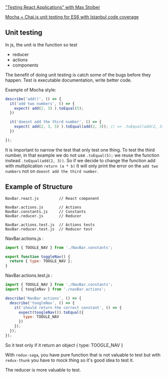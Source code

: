 ["Testing React Applications" with Max Stoiber](https://www.youtube.com/watch?v=59Ndb3YkLKA)


[Mocha + Chai.js unit testing for ES6 with Istanbul code coverage](https://onsen.io/blog/mocha-chaijs-unit-test-coverage-es6/)


## Unit testing

In js, the unit is the function so test
* reducer
* actions
* components

The benefit of doing unit testing is catch some of the bugs before they happen. Test is executable documentation, write better code.

Example of Mocha style:
```js
describe('add()', () => {
  it('add two numbers', () => {
    expect( add(2, 3) ).toEqual(5);
  })

  it('doesnt add the third number', () => {
    expect( add(2, 3, 5) ).toEqual(add(2, 3)); // => .toEqual(add(2, 3))
  })

});
```

It is important to narrow the test that only test one thing. To test the third number, in that example we do not use `.toEqual(5);` we reuse the function instead `.toEqual(add(2, 3))`. So if we decide to change the function add with multiplication `return (a * b)` It will only print the error on the `add two numbers` not on `doesnt add the third number`.

## Example of Structure

```
NavBar.react.js         // React component

NavBar.actions.js       // Actions
NavBar.constants.js     // Constants
NavBar.reducer.js       // Reducer

NavBar.actions.test.js  // Actions tests
NavBar.reducer.test.js  // Reducer test
```

NavBar.actions.js :
```js
import { TOOGLE_NAV } from './NavBar.constants';

export function toggleNav() {
  return { type: TOOGLE_NAV };
}
```

NavBar.actions.test.js :
```js
import { TOOGLE_NAV } from './NavBar.constants';
import { toogleNav } from './navBar.actions';

describe('NavBar actions', () => {
  describe('toogleNav', () => {
    it('should return the correct constant', () => {
      expect(toogleNav()).toEqual({
        type: TOOGLE_NAV
      })
    });
  });
});
```
So it test only if it return an object { type: TOOGLE_NAV }

With `redux-saga`, you have pure function that is not valuable to test but with `redux-thunk` you have to mock thing so it's good idea to test it.

The reducer is more valuable to test.
